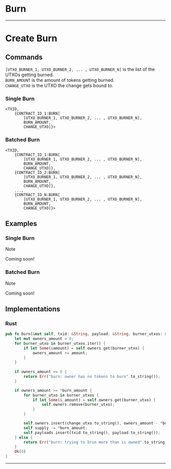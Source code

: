 # Burn

---

# Create Burn

## Commands

```[UTXO_BURNER_1, UTXO_BURNER_2, ... , UTXO_BURNER_N]``` is the list of the UTXOs getting burned.  
```BURN_AMOUNT``` is the amount of tokens getting burned.  
```CHANGE_UTXO``` is the UTXO the change gets bound to.  

### Single Burn
```
<TXID, 
    {CONTRACT_ID_1:BURN[
        [UTXO_BURNER_1, UTXO_BURNER_2, ... , UTXO_BURNER_N],
        BURN_AMOUNT,
        CHANGE_UTXO]}>
```
### Batched Burn
```
<TXID, 
    {CONTRACT_ID_1:BURN[
        [UTXO_BURNER_1, UTXO_BURNER_2, ... , UTXO_BURNER_N],
        BURN_AMOUNT,
        CHANGE_UTXO]},
    {CONTRACT_ID_2:BURN[
        [UTXO_BURNER_1, UTXO_BURNER_2, ... , UTXO_BURNER_N],
        BURN_AMOUNT,
        CHANGE_UTXO]},
    ...,
    {CONTRACT_ID_N:BURN[
        [UTXO_BURNER_1, UTXO_BURNER_2, ... , UTXO_BURNER_N],
        BURN_AMOUNT,
        CHANGE_UTXO]}>
```

## Examples

### Single Burn
> [!NOTE]
> Coming soon!
### Batched Burn
> [!NOTE]
> Coming soon!

## Implementations

### Rust
```rust
pub fn burn(&mut self, txid: &String, payload: &String, burner_utxos: &Vec<String>, burn_amount: &u64, change_utxo: &String) -> Result<i32, String> {
    let mut owners_amount = 0;
    for burner_utxo in burner_utxos.iter() {
        if let Some(&amount) = self.owners.get(burner_utxo) {
            owners_amount += amount;
        }
    }
    
    if owners_amount == 0 {
        return Err("burn: owner has no tokens to burn".to_string());
    }

    if owners_amount >= *burn_amount {
        for burner_utxo in burner_utxos {
            if let Some(&_amount) = self.owners.get(burner_utxo) {
                self.owners.remove(burner_utxo);
            }
        }

        self.owners.insert(change_utxo.to_string(), owners_amount - *burn_amount);
        self.supply -= *burn_amount;
        self.payloads.insert(txid.to_string(), payload.to_string());
    } else {
        return Err("burn: trying to brun more than is owned".to_string());
    }
    Ok(0)
}
```

---